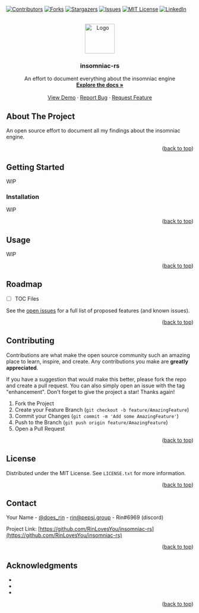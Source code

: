 <!-- Improved compatibility of back to top link: See: https://github.com/othneildrew/Best-README-Template/pull/73 -->
<a name="readme-top"></a>
<!--
*** Thanks for checking out the Best-README-Template. If you have a suggestion
*** that would make this better, please fork the repo and create a pull request
*** or simply open an issue with the tag "enhancement".
*** Don't forget to give the project a star!
*** Thanks again! Now go create something AMAZING! :D
-->



<!-- PROJECT SHIELDS -->
<!--
*** I'm using markdown "reference style" links for readability.
*** Reference links are enclosed in brackets [ ] instead of parentheses ( ).
*** See the bottom of this document for the declaration of the reference variables
*** for contributors-url, forks-url, etc. This is an optional, concise syntax you may use.
*** https://www.markdownguide.org/basic-syntax/#reference-style-links
-->
[![Contributors][contributors-shield]][contributors-url]
[![Forks][forks-shield]][forks-url]
[![Stargazers][stars-shield]][stars-url]
[![Issues][issues-shield]][issues-url]
[![MIT License][license-shield]][license-url]
[![LinkedIn][linkedin-shield]][linkedin-url]



<!-- PROJECT LOGO -->
<br />
<div align="center">
  <a href="https://github.com/RinLovesYou/insomniac-rs">
    <img src="images/logo.png" alt="Logo" width="80" height="80">
  </a>

<h3 align="center">insomniac-rs</h3>

  <p align="center">
    An effort to document everything about the insomniac engine
    <br />
    <a href="https://github.com/RinLovesYou/insomniac-rs"><strong>Explore the docs »</strong></a>
    <br />
    <br />
    <a href="https://github.com/RinLovesYou/insomniac-rs">View Demo</a>
    ·
    <a href="https://github.com/RinLovesYou/insomniac-rs/issues">Report Bug</a>
    ·
    <a href="https://github.com/RinLovesYou/insomniac-rs/issues">Request Feature</a>
  </p>
</div>



<!-- ABOUT THE PROJECT -->
## About The Project

An open source effort to document all my findings about the insomniac engine.

<p align="right">(<a href="#readme-top">back to top</a>)</p>

<!-- GETTING STARTED -->
## Getting Started

WIP

### Installation

WIP

<p align="right">(<a href="#readme-top">back to top</a>)</p>



<!-- USAGE EXAMPLES -->
## Usage

WIP
<p align="right">(<a href="#readme-top">back to top</a>)</p>



<!-- ROADMAP -->
## Roadmap

- [ ] TOC Files

See the [open issues](https://github.com/RinLovesYou/insomniac-rs/issues) for a full list of proposed features (and known issues).

<p align="right">(<a href="#readme-top">back to top</a>)</p>



<!-- CONTRIBUTING -->
## Contributing

Contributions are what make the open source community such an amazing place to learn, inspire, and create. Any contributions you make are **greatly appreciated**.

If you have a suggestion that would make this better, please fork the repo and create a pull request. You can also simply open an issue with the tag "enhancement".
Don't forget to give the project a star! Thanks again!

1. Fork the Project
2. Create your Feature Branch (`git checkout -b feature/AmazingFeature`)
3. Commit your Changes (`git commit -m 'Add some AmazingFeature'`)
4. Push to the Branch (`git push origin feature/AmazingFeature`)
5. Open a Pull Request

<p align="right">(<a href="#readme-top">back to top</a>)</p>



<!-- LICENSE -->
## License

Distributed under the MIT License. See `LICENSE.txt` for more information.

<p align="right">(<a href="#readme-top">back to top</a>)</p>



<!-- CONTACT -->
## Contact

Your Name - [@does_rin](https://twitter.com/does_rin) - rin@pepsi.group - Rin#6969 (discord)

Project Link: [https://github.com/RinLovesYou/insomniac-rs](https://github.com/RinLovesYou/insomniac-rs)

<p align="right">(<a href="#readme-top">back to top</a>)</p>



<!-- ACKNOWLEDGMENTS -->
## Acknowledgments

* []()
* []()
* []()

<p align="right">(<a href="#readme-top">back to top</a>)</p>



<!-- MARKDOWN LINKS & IMAGES -->
<!-- https://www.markdownguide.org/basic-syntax/#reference-style-links -->
[contributors-shield]: https://img.shields.io/github/contributors/RinLovesYou/insomniac-rs.svg?style=for-the-badge
[contributors-url]: https://github.com/RinLovesYou/insomniac-rs/graphs/contributors
[forks-shield]: https://img.shields.io/github/forks/RinLovesYou/insomniac-rs.svg?style=for-the-badge
[forks-url]: https://github.com/RinLovesYou/insomniac-rs/network/members
[stars-shield]: https://img.shields.io/github/stars/RinLovesYou/insomniac-rs.svg?style=for-the-badge
[stars-url]: https://github.com/RinLovesYou/insomniac-rs/stargazers
[issues-shield]: https://img.shields.io/github/issues/RinLovesYou/insomniac-rs.svg?style=for-the-badge
[issues-url]: https://github.com/RinLovesYou/insomniac-rs/issues
[license-shield]: https://img.shields.io/github/license/RinLovesYou/insomniac-rs.svg?style=for-the-badge
[license-url]: https://github.com/RinLovesYou/insomniac-rs/blob/master/LICENSE.txt
[linkedin-shield]: https://img.shields.io/badge/-LinkedIn-black.svg?style=for-the-badge&logo=linkedin&colorB=555
[linkedin-url]: https://linkedin.com/in/sarah-codenz-17219a198/
[product-screenshot]: images/screenshot.png
[Next.js]: https://img.shields.io/badge/next.js-000000?style=for-the-badge&logo=nextdotjs&logoColor=white
[Next-url]: https://nextjs.org/
[React.js]: https://img.shields.io/badge/React-20232A?style=for-the-badge&logo=react&logoColor=61DAFB
[React-url]: https://reactjs.org/
[Vue.js]: https://img.shields.io/badge/Vue.js-35495E?style=for-the-badge&logo=vuedotjs&logoColor=4FC08D
[Vue-url]: https://vuejs.org/
[Angular.io]: https://img.shields.io/badge/Angular-DD0031?style=for-the-badge&logo=angular&logoColor=white
[Angular-url]: https://angular.io/
[Svelte.dev]: https://img.shields.io/badge/Svelte-4A4A55?style=for-the-badge&logo=svelte&logoColor=FF3E00
[Svelte-url]: https://svelte.dev/
[Laravel.com]: https://img.shields.io/badge/Laravel-FF2D20?style=for-the-badge&logo=laravel&logoColor=white
[Laravel-url]: https://laravel.com
[Bootstrap.com]: https://img.shields.io/badge/Bootstrap-563D7C?style=for-the-badge&logo=bootstrap&logoColor=white
[Bootstrap-url]: https://getbootstrap.com
[JQuery.com]: https://img.shields.io/badge/jQuery-0769AD?style=for-the-badge&logo=jquery&logoColor=white
[JQuery-url]: https://jquery.com 

